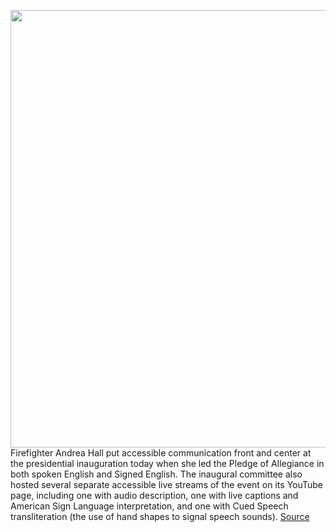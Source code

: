 <img src='https://cdn.vox-cdn.com/thumbor/7KzTvzXNyA16A6HjDH4JuApfLEs=/0x0:3756x2674/1200x800/filters:focal(1831x453:2431x1053)/cdn.vox-cdn.com/uploads/chorus_image/image/68696767/1230695751.0.jpg' width='700px' /><br/>
Firefighter Andrea Hall put accessible communication front and center at the presidential inauguration today when she led the Pledge of Allegiance in both spoken English and Signed English. The inaugural committee also hosted several separate accessible live streams of the event on its YouTube page, including one with audio description, one with live captions and American Sign Language interpretation, and one with Cued Speech transliteration (the use of hand shapes to signal speech sounds).
<a href='https://www.theverge.com/2021/1/20/22241151/inauguration-day-accessibility-sign-language'> Source <a/>